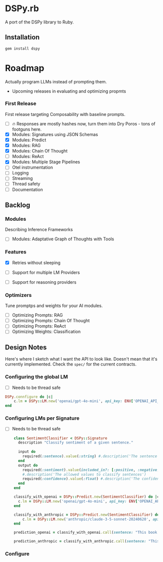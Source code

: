 # DSPy.rb

A port of the DSPy library to Ruby.

## Installation

```bash
gem install dspy
```

# Roadmap

Actually program LLMs instead of prompting them.

- Upcoming releases in evaluating and optimizing propmts

### First Release
First release targeting Composability with baseline prompts.

- [ ] :fire: Responses are mostly hashes now, turn them into Dry Poros - tons of footguns here.
- [x] Modules: Signatures using JSON Schemas
- [x] Modules: Predict
- [x] Modules: RAG
- [x] Modules: Chain Of Thought
- [ ] Modules: ReAct
- [x] Modules: Multiple Stage Pipelines
- [ ] Otel instrumentation
- [ ] Logging
- [ ] Streaming
- [ ] Thread safety
- [ ] Documentation

## Backlog

### Modules
Describing Inference Frameworks
- [ ] Modules: Adaptative Graph of Thoughts with Tools

### Features
- [x] Retries without sleeping

- [ ] Support for multiple LM Providers
- [ ] Support for reasoning providers

### Optimizers

Tune promptps and weights for your AI modules.

- [ ] Optimizing Prompts: RAG
- [ ] Optimizing Prompts: Chain Of Thought
- [ ] Optimizing Prompts: ReAct
- [ ] Optimizing Weights: Classification

## Design Notes

Here's where I sketch what I want the API to look like. Doesn't mean that it's currently implemented. Check the `spec/` for the current contracts.

### Configuring the global LM
- [ ] Needs to be thread safe
```ruby
DSPy.connfigure do |c|
    c.lm = DSPy::LM.new('openai/gpt-4o-mini', api_key: ENV['OPENAI_API_KEY'])
end
```

### Configuring LMs per Signature

- [ ] Needs to be thread safe

```ruby
    class SentimentClassifier < DSPy::Signature
      description "Classify sentiment of a given sentence."
    
      input do
        required(:sentence).value(:string) #.description('The sentence whose sentiment you are analyzing')
      end
      output do
        required(:sentiment).value(included_in?: [:positive, :negative, :neutral])
        #.description('The allowed values to classify sentences')
        required(:confidence).value(:float) #.description('The confidence score for the classification')
      end
    end

    classify_with_openai = DSPy::Predict.new(SentimentClassifier) do |c|
      c.lm = DSPy::LM.new('openai/gpt-4o-mini', api_key: ENV['OPENAI_API_KEY'])
    end

    classify_with_anthropic = DSPy::Predict.new(SentimentClassifier) do |c|
        c.lm = DSPy::LM.new('anthropic/claude-3-5-sonnet-20240620', api_key: ENV['ANTHROPIC_API_KEY'])
    end

    prediction_openai = classify_with_openai.call(sentence: "This book was super fun to read, though not the last chapter.")

    prediction_anthropic = classify_with_anthropic.call(sentence: "This book was super fun to read, though not the last chapter.")
```

### Configure
